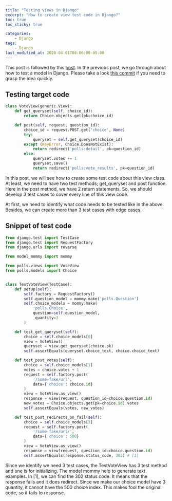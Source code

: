 ```yaml
---
title: "Testing views in Django"
excerpt: "How to create view test code in Django?"
toc: true
toc_sticky: true

categories:
    - Django
tags:
    - Django
last_modified_at: 2020-04-01T08:06:00-05:00
---
```


This post is followed by this [post](https://devjunhong.github.io/django/testing_models/). In the previous post, we go through about how to test a model in Django. Please take a look [this commit](https://github.com/devjunhong/django-polls-tutorial/commit/a9d4e30c3320a23f90c6709fffc8117dc17bc14c) if you need to grasp the idea quickly. 


## Testing target code

```python
class VoteView(generic.View):
    def get_queryset(self, choice_id):
        return Choice.objects.get(pk=choice_id) 

    def post(self, request, question_id):
        choice_id = request.POST.get('choice', None) 
        try:
            queryset = self.get_queryset(choice_id)
        except (KeyError, Choice.DoesNotExist):
            return redirect('polls:detail', pk=question_id)
        else:
            queryset.votes += 1
            queryset.save()
            return redirect('polls:vote_results', pk=question_id) 

```

In this post, we will see how to create some test code about this view class. At least, we need to have two test methods; get_queryset and post function. Here in the post method, we have 2 return statements. So, we should develop 3 test cases to cover every line of this view code. 

At first, we need to identify what code needs to be tested like in the above. Besides, we can create more than 3 test cases with edge cases. 

## Snippet of test code 

```python
from django.test import TestCase 
from django.test import RequestFactory 
from django.urls import reverse 

from model_mommy import mommy

from polls.views import VoteView 
from polls.models import Choice 


class TestVoteView(TestCase):
    def setUp(self): 
        self.factory = RequestFactory()
        self.question_model = mommy.make('polls.Question')
        self.choice_models = mommy.make(
            'polls.Choice',
            question=self.question_model,
            _quantity=3
        )

    def test_get_queryset(self):
        choice = self.choice_models[0]
        view = VoteView() 
        queryset = view.get_queryset(choice.pk)
        self.assertEquals(queryset.choice_text, choice.choice_text) 

    def test_post_votes(self):
        choice = self.choice_models[1]
        votes = choice.votes + 1
        request = self.factory.post(
            '/some-fake/url',
            data={'choice': choice.id}
        )
        view = VoteView.as_view()
        response = view(request, question_id=choice.question.id)
        new_votes = Choice.objects.get(pk=choice.id).votes 
        self.assertEquals(votes, new_votes) 

    def test_post_redirects_on_fail(self):
        choice = self.choice_models[2]
        request = self.factory.post(
            '/some-fake/url/',
            data={'choice': 500}
        )
        view = VoteView.as_view() 
        response = view(request, question_id=choice.question.id)
        self.assertEquals(response.status_code, 302) # [1]

```

Since we identify we need 3 test cases, the TestVoteView has 3 test method and one is for initializing. The model mommy help to generate text examples. In [1], we can find the 302 status code. It means that the response fails and it does redirect. Since we make our choice model have 3 quantity, it cannot have the 500 choice index. This makes fool the original code, so it fails to response. 